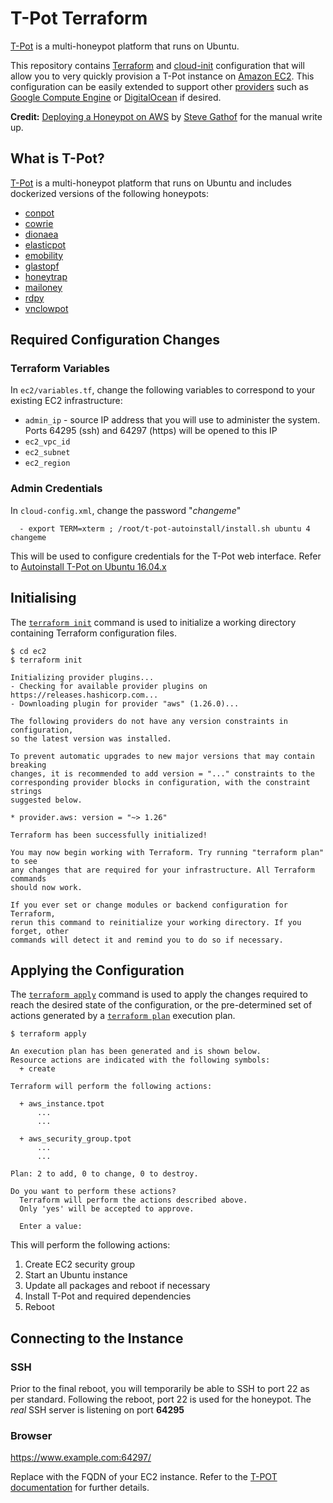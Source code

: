 # T-Pot Terraform

[T-Pot](https://github.com/dtag-dev-sec/tpotce) is a multi-honeypot platform that runs on Ubuntu.

This repository contains [Terraform](https://www.terraform.io/) and [cloud-init](https://cloudinit.readthedocs.io/en/latest/) configuration that will allow you to very quickly provision a T-Pot instance on [Amazon EC2](https://aws.amazon.com/ec2/). This configuration can be easily extended to support other [providers](https://www.terraform.io/docs/providers/index.html) such as [Google Compute Engine](https://cloud.google.com/compute/) or [DigitalOcean](https://www.digitalocean.com/) if desired.

**Credit:**
[Deploying a Honeypot on AWS](https://medium.com/@sudojune/deploying-a-honeypot-on-aws-5bb414753f32) by [Steve Gathof](https://medium.com/@sudojune) for the manual write up.

## What is T-Pot?

[T-Pot](https://github.com/dtag-dev-sec/tpotce) is a multi-honeypot platform that runs on Ubuntu and includes dockerized versions of the following honeypots:

* [conpot](http://conpot.org/)
* [cowrie](http://www.micheloosterhof.com/cowrie/)
* [dionaea](https://github.com/DinoTools/dionaea)
* [elasticpot](https://github.com/schmalle/ElasticPot)
* [emobility](https://github.com/dtag-dev-sec/emobility)
* [glastopf](http://glastopf.org/)
* [honeytrap](https://github.com/armedpot/honeytrap/)
* [mailoney](https://github.com/awhitehatter/mailoney)
* [rdpy](https://github.com/citronneur/rdpy)
* [vnclowpot](https://github.com/magisterquis/vnclowpot)

## Required Configuration Changes

### Terraform Variables

In `ec2/variables.tf`, change the following variables to correspond to your existing EC2 infrastructure:

* `admin_ip` - source IP address that you will use to administer the system. Ports 64295 (ssh) and 64297 (https) will be opened to this IP
* `ec2_vpc_id`
* `ec2_subnet`
* `ec2_region`

### Admin Credentials

In `cloud-config.xml`, change the password "*changeme*"

```
  - export TERM=xterm ; /root/t-pot-autoinstall/install.sh ubuntu 4 changeme
```

This will be used to configure credentials for the T-Pot web interface. Refer to [Autoinstall T-Pot on Ubuntu 16.04.x](https://github.com/dtag-dev-sec/t-pot-autoinstall)

## Initialising

The [`terraform init`](https://www.terraform.io/docs/commands/init.html) command is used to initialize a working directory containing Terraform configuration files.

```
$ cd ec2
$ terraform init

Initializing provider plugins...
- Checking for available provider plugins on https://releases.hashicorp.com...
- Downloading plugin for provider "aws" (1.26.0)...

The following providers do not have any version constraints in configuration,
so the latest version was installed.

To prevent automatic upgrades to new major versions that may contain breaking
changes, it is recommended to add version = "..." constraints to the
corresponding provider blocks in configuration, with the constraint strings
suggested below.

* provider.aws: version = "~> 1.26"

Terraform has been successfully initialized!

You may now begin working with Terraform. Try running "terraform plan" to see
any changes that are required for your infrastructure. All Terraform commands
should now work.

If you ever set or change modules or backend configuration for Terraform,
rerun this command to reinitialize your working directory. If you forget, other
commands will detect it and remind you to do so if necessary.
```

## Applying the Configuration

The [`terraform apply`](https://www.terraform.io/docs/commands/apply.html) command is used to apply the changes required to reach the desired state of the configuration, or the pre-determined set of actions generated by a [`terraform plan`](https://www.terraform.io/docs/commands/plan.html) execution plan.

```
$ terraform apply

An execution plan has been generated and is shown below.
Resource actions are indicated with the following symbols:
  + create

Terraform will perform the following actions:

  + aws_instance.tpot
      ...
      ...

  + aws_security_group.tpot
      ...
      ...

Plan: 2 to add, 0 to change, 0 to destroy.

Do you want to perform these actions?
  Terraform will perform the actions described above.
  Only 'yes' will be accepted to approve.

  Enter a value:
```

This will perform the following actions:

1. Create EC2 security group
2. Start an Ubuntu instance
3. Update all packages and reboot if necessary
4. Install T-Pot and required dependencies
5. Reboot

## Connecting to the Instance

### SSH

Prior to the final reboot, you will temporarily be able to SSH to port 22 as per standard. Following the reboot, port 22 is used for the honeypot. The *real* SSH server is listening on port **64295**

### Browser

https://www.example.com:64297/

Replace with the FQDN of your EC2 instance. Refer to the [T-POT documentation](https://github.com/dtag-dev-sec/tpotce#ssh-and-web-access) for further details.

